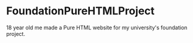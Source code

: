 # FoundationPureHTMLProject
18 year old me made a Pure HTML website for my university's foundation project.
